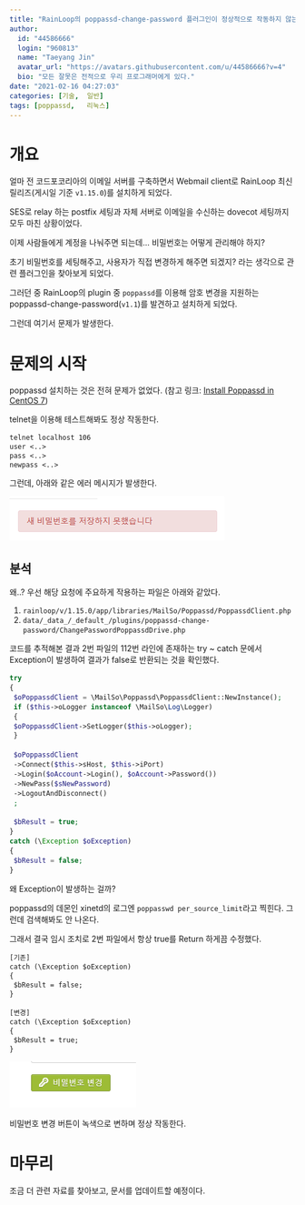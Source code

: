 ```yaml
---
title: "RainLoop의 poppassd-change-password 플러그인이 정상적으로 작동하지 않는 문제"
author:
  id: "44586666"
  login: "960813"
  name: "Taeyang Jin"
  avatar_url: "https://avatars.githubusercontent.com/u/44586666?v=4"
  bio: "모든 잘못은 전적으로 우리 프로그래머에게 있다."
date: "2021-02-16 04:27:03"
categories: [기술,  일반]
tags: [poppassd,   리눅스]
---
```

# 개요

얼마 전 코드포코리아의 이메일 서버를 구축하면서 Webmail client로 RainLoop 최신 릴리즈(게시일 기준 `v1.15.0`)를 설치하게 되었다.

SES로 relay 하는 postfix 세팅과 자체 서버로 이메일을 수신하는 dovecot 세팅까지 모두 마친 상황이었다.

이제 사람들에게 계정을 나눠주면 되는데... 비밀번호는 어떻게 관리해야 하지?

초기 비밀번호를 세팅해주고, 사용자가 직접 변경하게 해주면 되겠지? 라는 생각으로 관련 플러그인을 찾아보게 되었다.

그러던 중 RainLoop의 plugin 중 `poppassd`를 이용해 암호 변경을 지원하는 poppassd-change-password(`v1.1`)를 발견하고 설치하게 되었다.

그런데 여기서 문제가 발생한다.

# 문제의 시작

poppassd 설치하는 것은 전혀 문제가 없었다. (참고 링크: [Install Poppassd in CentOS 7](https://tweenpath.net/install-poppassd-centos-7/))

telnet을 이용해 테스트해봐도 정상 작동한다.

```
telnet localhost 106
user <..>
pass <..>
newpass <..>
```

그런데, 아래와 같은 에러 메시지가 발생한다.

![2021-02-16-7I1Tk.png](/assets/img/posts/2021-02-16/2021-02-16-7I1Tk.png)

## 분석

왜..? 우선 해당 요청에 주요하게 작용하는 파일은 아래와 같았다.

1. `rainloop/v/1.15.0/app/libraries/MailSo/Poppassd/PoppassdClient.php`
2. `data/_data_/_default_/plugins/poppassd-change-password/ChangePasswordPoppassdDrive.php`

코드를 추적해본 결과 2번 파일의 112번 라인에 존재하는 try \~ catch 문에서 Exception이 발생하여 결과가 false로 반환되는 것을 확인했다.

``` php
try
{
 $oPoppassdClient = \MailSo\Poppassd\PoppassdClient::NewInstance();
 if ($this->oLogger instanceof \MailSo\Log\Logger)
 {
 $oPoppassdClient->SetLogger($this->oLogger);
 }

 $oPoppassdClient
 ->Connect($this->sHost, $this->iPort)
 ->Login($oAccount->Login(), $oAccount->Password())
 ->NewPass($sNewPassword)
 ->LogoutAndDisconnect()
 ;

 $bResult = true;
}
catch (\Exception $oException)
{
 $bResult = false;
}
```

왜 Exception이 발생하는 걸까?

poppassd의 데몬인 xinetd의 로그엔 `poppasswd per_source_limit`라고 찍힌다. 그런데 검색해봐도 안 나온다.

그래서 결국 임시 조치로 2번 파일에서 항상 true를 Return 하게끔 수정했다.

```
[기존]
catch (\Exception $oException)
{
 $bResult = false;
}

[변경]
catch (\Exception $oException)
{
 $bResult = true;
}
```

![2021-02-16-ult5y.png](/assets/img/posts/2021-02-16/2021-02-16-ult5y.png)

비밀번호 변경 버튼이 녹색으로 변하며 정상 작동한다.


# 마무리
조금 더 관련 자료를 찾아보고, 문서를 업데이트할 예정이다.